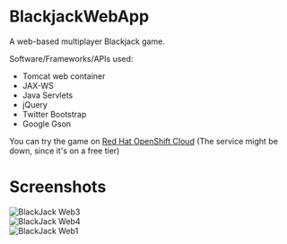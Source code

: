 BlackjackWebApp
===============

A web-based multiplayer Blackjack game.

Software/Frameworks/APIs used:

* Tomcat web container
* JAX-WS
* Java Servlets
* jQuery
* Twitter Bootstrap
* Google Gson

You can try the game on [Red Hat OpenShift Cloud](http://tomcat-nirzarko.rhcloud.com/api/ "Blackjack Web App")
(The service might be down, since it's on a free tier)


Screenshots
==========

![BlackJack Web3](http://i.imgur.com/nDNiHd9.png)
<br>
![BlackJack Web4](http://i.imgur.com/9golRdP.png)
<br>
![BlackJack Web1](http://i.imgur.com/zUBeyBB.png)

